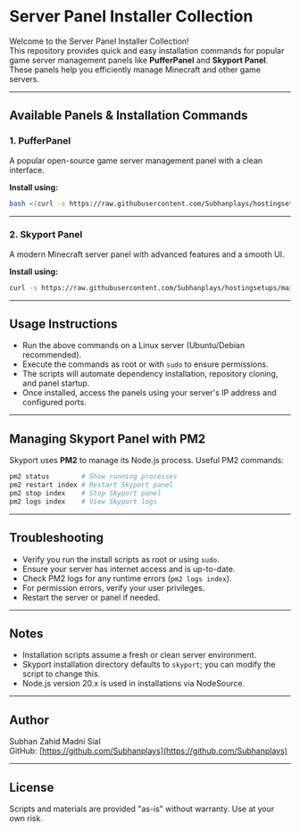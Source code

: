 # Server Panel Installer Collection

Welcome to the Server Panel Installer Collection!  
This repository provides quick and easy installation commands for popular game server management panels like **PufferPanel** and **Skyport Panel**. These panels help you efficiently manage Minecraft and other game servers.

---

## Available Panels & Installation Commands

### 1. PufferPanel

A popular open-source game server management panel with a clean interface.

**Install using:**

```bash
bash <(curl -s https://raw.githubusercontent.com/Subhanplays/hostingsetups/main/Install.sh)
```

---

### 2. Skyport Panel

A modern Minecraft server panel with advanced features and a smooth UI.

**Install using:**

```bash
curl -s https://raw.githubusercontent.com/Subhanplays/hostingsetups/main/skyport-install.sh | bash
```

---

## Usage Instructions

- Run the above commands on a Linux server (Ubuntu/Debian recommended).  
- Execute the commands as root or with `sudo` to ensure permissions.  
- The scripts will automate dependency installation, repository cloning, and panel startup.  
- Once installed, access the panels using your server's IP address and configured ports.

---

## Managing Skyport Panel with PM2

Skyport uses **PM2** to manage its Node.js process. Useful PM2 commands:

```bash
pm2 status        # Show running processes
pm2 restart index # Restart Skyport panel
pm2 stop index    # Stop Skyport panel
pm2 logs index    # View Skyport logs
```

---

## Troubleshooting

- Verify you run the install scripts as root or using `sudo`.  
- Ensure your server has internet access and is up-to-date.  
- Check PM2 logs for any runtime errors (`pm2 logs index`).  
- For permission errors, verify your user privileges.  
- Restart the server or panel if needed.

---

## Notes

- Installation scripts assume a fresh or clean server environment.  
- Skyport installation directory defaults to `skyport`; you can modify the script to change this.  
- Node.js version 20.x is used in installations via NodeSource.

---

## Author

Subhan Zahid Madni Sial  
GitHub: [https://github.com/Subhanplays](https://github.com/Subhanplays)

---

## License

Scripts and materials are provided "as-is" without warranty. Use at your own risk.
